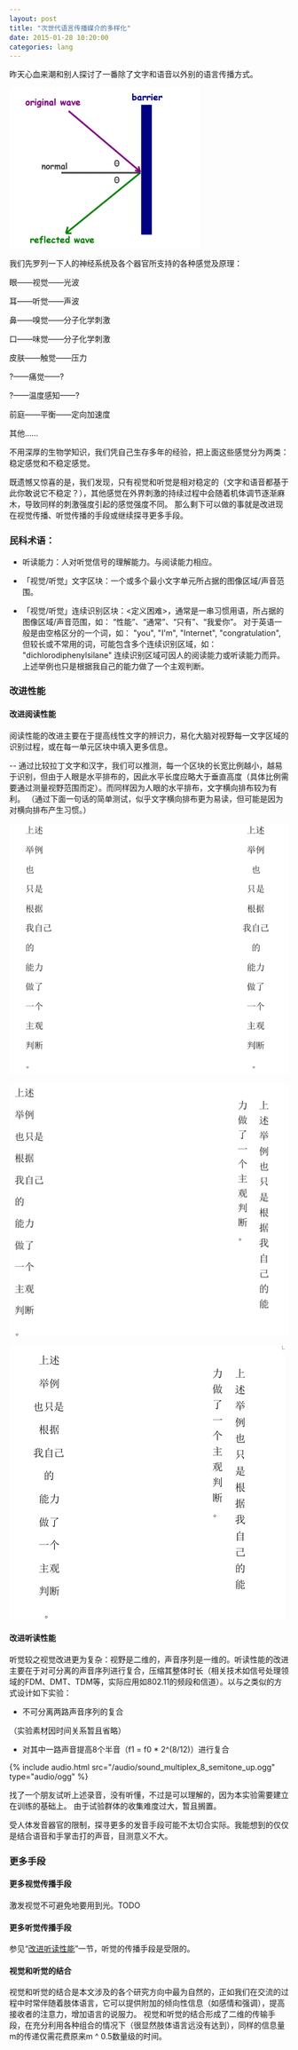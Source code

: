 ```yaml
---
layout: post
title: "次世代语言传播媒介的多样化"
date: 2015-01-28 10:20:00
categories: lang
---
```


昨天心血来潮和别人探讨了一番除了文字和语音以外别的语言传播方式。

![](/images/wave_reflection.gif)

我们先罗列一下人的神经系统及各个器官所支持的各种感觉及原理：

眼——视觉——光波

耳——听觉——声波

鼻——嗅觉——分子化学刺激

口——味觉——分子化学刺激

皮肤——触觉——压力

?——痛觉——?

?——温度感知——?

前庭——平衡——定向加速度

其他……


不用深厚的生物学知识，我们凭自己生存多年的经验，把上面这些感觉分为两类：稳定感觉和不稳定感觉。

既遗憾又惊喜的是，我们发现，只有视觉和听觉是相对稳定的（文字和语音都基于此你敢说它不稳定？），其他感觉在外界刺激的持续过程中会随着机体调节逐渐麻木，导致同样的刺激强度引起的感觉强度不同。
那么剩下可以做的事就是改进现在视觉传播、听觉传播的手段或继续探寻更多手段。


### 民科术语：

* 听读能力：人对听觉信号的理解能力。与阅读能力相应。

* 「视觉/听觉」文字区块：一个或多个最小文字单元所占据的图像区域/声音范围。

* 「视觉/听觉」连续识别区块：<定义困难>，通常是一串习惯用语，所占据的图像区域/声音范围，如：
“性能”、“通常”、“只有”、“我爱你”。
对于英语一般是由空格区分的一个词，如：
"you", "I'm", "Internet", "congratulation",
但较长或不常用的词，可能包含多个连续识别区域，如：
"dichlorodiphenylsilane"
连续识别区域可因人的阅读能力或听读能力而异。上述举例也只是根据我自己的能力做了一个主观判断。

### 改进性能

#### 改进阅读性能

阅读性能的改进主要在于提高线性文字的辨识力，易化大脑对视野每一文字区域的识别过程，或在每一单元区块中填入更多信息。

-- 通过比较拉丁文字和汉字，我们可以推测，每一个区块的长宽比例越小，越易于识别，但由于人眼是水平排布的，因此水平长度应略大于垂直高度（具体比例需要通过测量视野范围而定）。而同样因为人眼的水平排布，文字横向排布较为有利。
（通过下面一句话的简单测试，似乎文字横向排布更为易读，但可能是因为对横向排布产生习惯。）

![](/images/Z2.png)

![](/images/Z3.png)

![](/images/Z1.png)


#### <a name="改进听读性能"></a>改进听读性能

听觉较之视觉改进更为复杂：视野是二维的，声音序列是一维的。听读性能的改进主要在于对可分离的声音序列进行复合，压缩其整体时长（相关技术如信号处理领域的FDM、DMT、TDM等，实际应用如802.11的频段和信道）。以与之类似的方式设计如下实验：

* 不可分离两路声音序列的复合

（实验素材因时间关系暂且省略）

* 对其中一路声音提高8个半音（f1 = f0 * 2^(8/12)）进行复合

{% include audio.html src="/audio/sound_multiplex_8_semitone_up.ogg" type="audio/ogg" %}

找了一个朋友试听上述录音，没有听懂，不过是可以理解的，因为本实验需要建立在训练的基础上。
由于试验群体的收集难度过大，暂且搁置。

受人体发音器官的限制，探寻更多的发音手段可能不太切合实际。我能想到的仅仅是结合语音和手掌击打的声音，目测意义不大。

### 更多手段

#### 更多视觉传播手段

激发视觉不可避免地要用到光。TODO

#### 更多听觉传播手段

参见“[改进听读性能](#改进听读性能)”一节，听觉的传播手段是受限的。

#### 视觉和听觉的结合

视觉和听觉的结合是本文涉及的各个研究方向中最为自然的，正如我们在交流的过程中时常伴随着肢体语言，它可以提供附加的倾向性信息（如感情和强调），提高接收者的注意力，增加语言的说服力。
视觉和听觉的结合形成了二维的传输手段，在充分利用各种组合的情况下（很显然肢体语言远没有达到），同样的信息量m的传递仅需花费原来m ^ 0.5数量级的时间。
